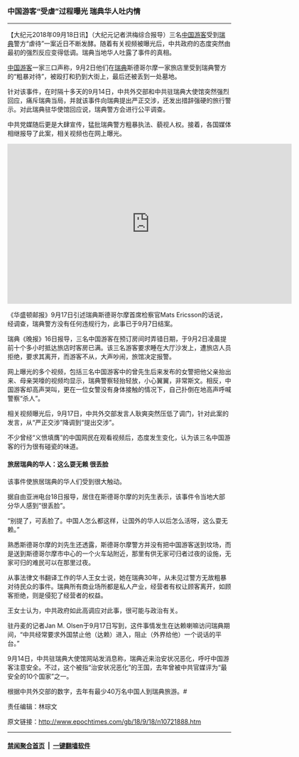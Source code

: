 ### 中国游客“受虐”过程曝光 瑞典华人吐内情
------------------------

<p>【大纪元2018年09月18日讯】（大纪元记者洪梅综合报导）三名<a href="http://www.epochtimes.com/gb/tag/%E4%B8%AD%E5%9B%BD%E6%B8%B8%E5%AE%A2.html">中国游客</a>受到<a href="http://www.epochtimes.com/gb/tag/%E7%91%9E%E5%85%B8.html">瑞典</a>警方“虐待”一案近日不断发酵。随着有关视频被曝光后，中共政府的态度突然由最初的强烈反应变得低调。瑞典当地华人吐露了事件的真相。</p>
<p><a href="http://www.epochtimes.com/gb/tag/%E4%B8%AD%E5%9B%BD%E6%B8%B8%E5%AE%A2.html">中国游客</a>一家三口声称，9月2日他们在<a href="http://www.epochtimes.com/gb/tag/%E7%91%9E%E5%85%B8.html">瑞典</a>斯德哥尔摩一家旅店里受到瑞典警方的“粗暴对待”，被殴打和扔到大街上，最后还被丢到一处墓地。</p>
<p>针对该事件，在时隔十多天的9月14日，中共外交部和中共驻瑞典大使馆突然强烈回应，痛斥瑞典当局，并就该事件向瑞典提出严正交涉，还发出措辞强硬的旅行警示。对此瑞典驻华使馆回应说，瑞典警方会进行公平调查。</p>
<p>中共党媒随后更是大肆宣传，猛批瑞典警方粗暴执法、藐视人权。接着，各国媒体相继报导了此案，相关视频也在网上曝光。</p>
<p><iframe width="640" height="360" src="https://www.youtube.com/embed/Jdh7qlaXVVU?feature=oembed" frameborder="0" allow="autoplay; encrypted-media" allowfullscreen></iframe></p>
<p>《华盛顿邮报》9月17日引述瑞典斯德哥尔摩首席检察官Mats Ericsson的话说，经调查，瑞典警方没有任何违规行为，此事已于9月7日结案。</p>
<p>瑞典《晚报》16日报导，三名中国游客在预订房间时弄错日期，于9月2日凌晨提前十个多小时抵达旅店时客房已满。该三名游客要求睡在大厅沙发上，遭旅店人员拒绝，要求其离开，而游客不从，大声吵闹，旅馆决定报警。</p>
<p>网上曝光的多个视频，包括三名中国游客中的曾先生后来发布的女警把他父亲抬出来、母亲哭嚎的视频均显示，瑞典警察轻抬轻放，小心翼翼，非常斯文。相反，中国游客却高声哭叫，更在一位女警没有身体接触的情况下，自己扑倒在地高声呼喊警察“杀人”。</p>
<p>相关视频曝光后，9月17日，中共外交部发言人耿爽突然压低了调门，针对此案的发言，从“严正交涉”降调到“提出交涉”。</p>
<p>不少曾经“义愤填膺”的中国网民在观看视频后，态度发生变化，认为该三名中国游客的行为很有碰瓷的味道。</p>
<h4>旅居瑞典的华人：这么耍无赖 很丢脸</h4>
<p>该事件使旅居瑞典的华人们受到很大触动。</p>
<p>据自由亚洲电台18日报导，居住在斯德哥尔摩的刘先生表示，该事件令当地大部分华人感到“很丢脸”。</p>
<p>“别提了，可丢脸了。中国人怎么都这样，让国外的华人以后怎么活呀，这么耍无赖。”</p>
<p>熟悉斯德哥尔摩的刘先生还透露，斯德哥尔摩警方并没有把中国游客送到坟场，而是送到斯德哥尔摩市中心的一个火车站附近，那里有供无家可归者过夜的设施，无家可归的难民可以在那里过夜。</p>
<p>从事法律文书翻译工作的华人王女士说，她在瑞典30年，从未见过警方无故粗暴对待民众的事件。瑞典所有商业场所都是私人产业，经营者有权让顾客离开，如顾客拒绝，则是侵犯了经营者的权益。</p>
<p>王女士认为，中共政府如此高调应对此事，很可能与政治有关。</p>
<p>驻丹麦的记者Jan M. Olsen于9月17日写到，这件事情发生在达赖喇嘛访问瑞典期间，“中共经常要求外国禁止他（达赖）进入，阻止（外界给他）一个说话的平台。”</p>
<p>9月14日，中共驻瑞典大使馆网站发消息称，瑞典近来治安状况恶化，呼吁中国游客注意安全。不过，这个被指“治安状况恶化”的王国，去年曾被中共官媒评为“最安全的10个国家”之一。</p>
<p>根据中共外交部的数字，去年有最少40万名中国人到瑞典旅游。#</p>
<p>责任编辑：林琮文</p>

原文链接：http://www.epochtimes.com/gb/18/9/18/n10721888.htm


------------------------
#### [禁闻聚合首页](https://github.com/gfw-breaker/banned-news/blob/master/README.md) &nbsp;|&nbsp;  [一键翻墙软件](https://github.com/gfw-breaker/nogfw/blob/master/README.md)